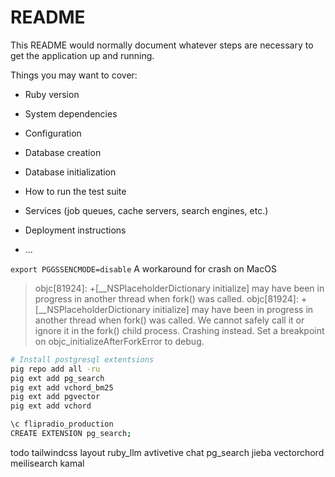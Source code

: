 # README

This README would normally document whatever steps are necessary to get the
application up and running.

Things you may want to cover:

* Ruby version

* System dependencies

* Configuration

* Database creation

* Database initialization

* How to run the test suite

* Services (job queues, cache servers, search engines, etc.)

* Deployment instructions

* ...


`export PGGSSENCMODE=disable`
A workaround for crash on MacOS
>objc[81924]: +[__NSPlaceholderDictionary initialize] may have been in progress in another thread when fork() was called.
objc[81924]: +[__NSPlaceholderDictionary initialize] may have been in progress in another thread when fork() was called. We cannot safely call it or ignore it in the fork() child process. Crashing instead. Set a breakpoint on objc_initializeAfterForkError to debug.

```bash
# Install postgresql extentsions
pig repo add all -ru
pig ext add pg_search
pig ext add vchord_bm25
pig ext add pgvector
pig ext add vchord

\c flipradio_production
CREATE EXTENSION pg_search;
```

todo
tailwindcss layout
ruby_llm avtivetive chat
pg_search jieba
vectorchord 
meilisearch
kamal